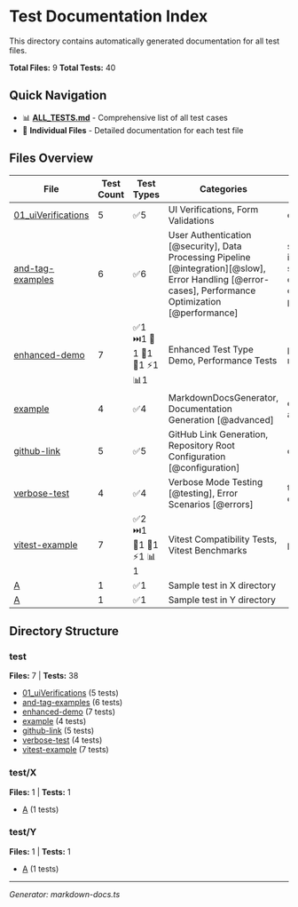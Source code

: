 # Test Documentation Index

This directory contains automatically generated documentation for all test files.

**Total Files:** 9
**Total Tests:** 40

## Quick Navigation

- 📊 **[ALL_TESTS.md](ALL_TESTS.md)** - Comprehensive list of all test cases
- 📁 **Individual Files** - Detailed documentation for each test file

## Files Overview

| File | Test Count | Test Types | Categories | Tags |
|------|------------|------------|------------|------|
| [01_uiVerifications](test/01_uiVerifications.md) | 5 | ✅5 | UI Verifications, Form Validations | error-case |
| [and-tag-examples](test/and-tag-examples.md) | 6 | ✅6 | User Authentication [@security], Data Processing Pipeline [@integration][@slow], Error Handling [@error-cases], Performance Optimization [@performance] | security, integration, slow, error-cases, error-case, performance |
| [enhanced-demo](test/enhanced-demo.md) | 7 | ✅1 ⏭️1 📝1 🔄1 🎯1 ⚡1 📊1 | Enhanced Test Type Demo, Performance Tests | parameterized, negative-test |
| [example](test/example.md) | 4 | ✅4 | MarkdownDocsGenerator, Documentation Generation [@advanced] | error-case, advanced |
| [github-link](test/github-link.md) | 5 | ✅5 | GitHub Link Generation, Repository Root Configuration [@configuration] | configuration |
| [verbose-test](test/verbose-test.md) | 4 | ✅4 | Verbose Mode Testing [@testing], Error Scenarios [@errors] | testing, errors, error-case |
| [vitest-example](test/vitest-example.md) | 7 | ✅2 ⏭️1 🔄1 🎯1 ⚡1 📊1 | Vitest Compatibility Tests, Vitest Benchmarks | parameterized |
| [A](test/X/A.md) | 1 | ✅1 | Sample test in X directory |  |
| [A](test/Y/A.md) | 1 | ✅1 | Sample test in Y directory |  |

## Directory Structure

### test

**Files:** 7 | **Tests:** 38

- [01_uiVerifications](test/01_uiVerifications.md) (5 tests)
- [and-tag-examples](test/and-tag-examples.md) (6 tests)
- [enhanced-demo](test/enhanced-demo.md) (7 tests)
- [example](test/example.md) (4 tests)
- [github-link](test/github-link.md) (5 tests)
- [verbose-test](test/verbose-test.md) (4 tests)
- [vitest-example](test/vitest-example.md) (7 tests)

### test/X

**Files:** 1 | **Tests:** 1

- [A](test/X/A.md) (1 tests)

### test/Y

**Files:** 1 | **Tests:** 1

- [A](test/Y/A.md) (1 tests)


---
*Generator: markdown-docs.ts*
